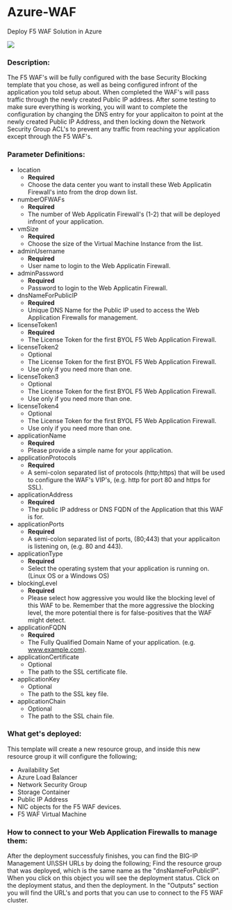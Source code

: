 # Azure-WAF
Deploy F5 WAF Solution in Azure  

<a href="https://portal.azure.com/#create/Microsoft.Template/uri/https%3A%2F%2Fraw.githubusercontent.com%2Ftstanley93%2FAzure-WAF%2FWAF-Solution%2Fazuredeploy.json" target="_blank">
    <img src="http://azuredeploy.net/deploybutton.png"/>
</a>

### Description:
The F5 WAF's will be fully configured with the base Security Blocking template that you chose, as well as being configured infront of the application you told setup about.  When completed the WAF's will pass traffic through the newly created Public IP address.  After some testing to make sure everything is working, you will want to complete the configuration by changing the DNS entry for your applicaiton to point at the newly created Public IP Address, and then locking down the Network Security Group ACL's to prevent any traffic from reaching your application except through the F5 WAF's.

### Parameter Definitions: ###

* location
  * **Required**
  * Choose the data center you want to install these Web Applicatin Firewall's into from the drop down list.
* numberOFWAFs
  * **Required**
  * The number of Web Applicatin Firewall's (1-2) that will be deployed infront of your application.
* vmSize
  * **Required**
  * Choose the size of the Virtual Machine Instance from the list.
* adminUsername
  * **Required**
  * User name to login to the Web Applicatin Firewall.
* adminPassword
  * **Required**
  * Password to login to the Web Applicatin Firewall.
* dnsNameForPublicIP
  * **Required**
  * Unique DNS Name for the Public IP used to access the Web Application Firewalls for management.
* licenseToken1
  * **Required**
  * The License Token for the first BYOL F5 Web Application Firewall.
* licenseToken2
  * Optional
  * The License Token for the first BYOL F5 Web Application Firewall.
  * Use only if you need more than one.
* licenseToken3
  * Optional
  * The License Token for the first BYOL F5 Web Application Firewall.
  * Use only if you need more than one.
* licenseToken4
  * Optional
  * The License Token for the first BYOL F5 Web Application Firewall.
  * Use only if you need more than one.
* applicationName
  * **Required**
  * Please provide a simple name for your application.
* applicationProtocols
  * **Required**
  * A semi-colon separated list of protocols (http;https) that will be used to configure the WAF's VIP's, (e.g. http for port 80 and https for SSL).
* applicationAddress
  * **Required**
  * The public IP address or DNS FQDN of the Application that this WAF is for.
* applicationPorts
  * **Required**
  * A semi-colon separated list of ports, (80;443) that your applicaiton is listening on, (e.g. 80 and 443).
* applicationType
  * **Required**
  * Select the operating system that your application is running on. (Linux OS or a Windows OS)
* blockingLevel
  * **Required**
  * Please select how aggressive you would like the blocking level of this WAF to be.  Remember that the more aggressive the blocking level, the more potential there is for false-positives that the WAF might detect.
* applicationFQDN
  * **Required**
  * The Fully Qualified Domain Name of your application. (e.g. www.example.com).
* applicationCertificate
  * Optional
  * The path to the SSL certificate file.
* applicationKey
  * Optional
  * The path to the SSL key file.
* applicationChain
  * Optional
  * The path to the SSL chain file.


### What get's deployed:

This template will create a new resource group, and inside this new resource group it will configure the following;

* Availability Set
* Azure Load Balancer
* Network Security Group
* Storage Container
* Public IP Address
* NIC objects for the F5 WAF devices.
* F5 WAF Virtual Machine

### How to connect to your Web Application Firewalls to manage them:

After the deployment successfuly finishes, you can find the BIG-IP Management UI\SSH URLs by doing the following;  Find the resource group that was deployed, which is the same name as the "dnsNameForPublicIP".  When you click on this object you will see the deployment status.  Click on the deployment status, and then the deployment.  In the "Outputs" section you will find the URL's and ports that you can use to connect to the F5 WAF cluster. 